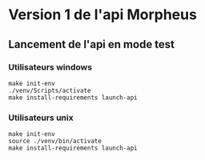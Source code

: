# Version 1 de l'api Morpheus

## Lancement de l'api en mode test

### Utilisateurs windows

```
make init-env
./venv/Scripts/activate
make install-requirements launch-api
```

### Utilisateurs unix

```
make init-env
source ./venv/bin/activate
make install-requirements launch-api
```